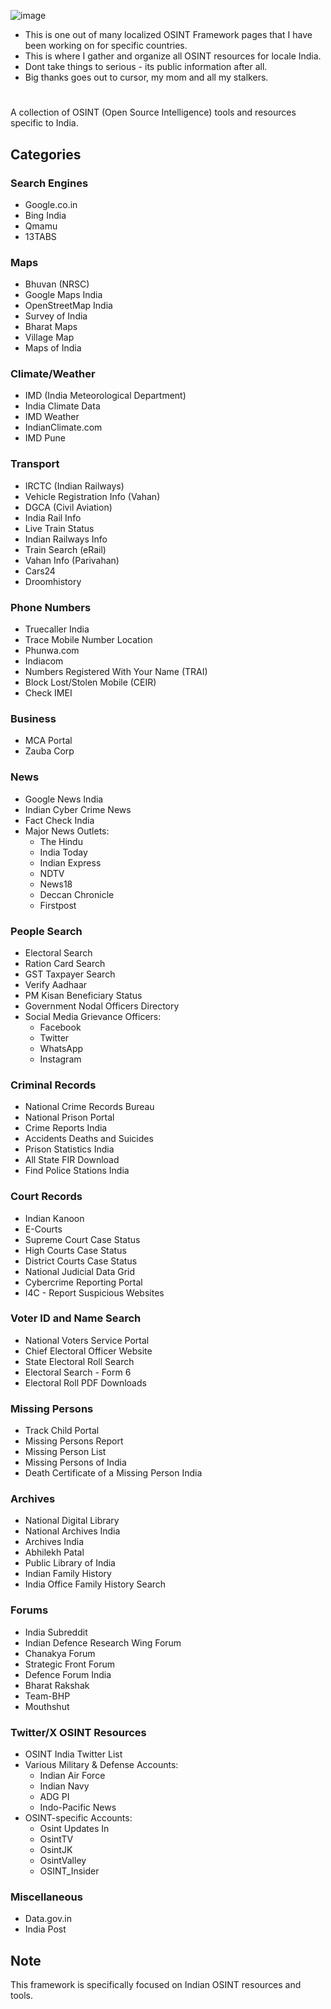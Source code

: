 ![image](https://github.com/user-attachments/assets/e40bf960-6db7-4ba7-b48f-90277afa140f)


- This is one out of many localized OSINT Framework pages that I have been working on for specific countries.
- This is where I gather and organize all OSINT resources for locale India.
- Dont take things to serious - its public information after all. 
- Big thanks goes out to cursor, my mom and all my stalkers. 

# 

A collection of OSINT (Open Source Intelligence) tools and resources specific to India.

## Categories

### Search Engines
- Google.co.in
- Bing India
- Qmamu
- 13TABS

### Maps
- Bhuvan (NRSC)
- Google Maps India
- OpenStreetMap India
- Survey of India
- Bharat Maps
- Village Map
- Maps of India

### Climate/Weather
- IMD (India Meteorological Department)
- India Climate Data
- IMD Weather
- IndianClimate.com
- IMD Pune

### Transport
- IRCTC (Indian Railways)
- Vehicle Registration Info (Vahan)
- DGCA (Civil Aviation)
- India Rail Info
- Live Train Status
- Indian Railways Info
- Train Search (eRail)
- Vahan Info (Parivahan)
- Cars24
- Droomhistory

### Phone Numbers
- Truecaller India
- Trace Mobile Number Location
- Phunwa.com
- Indiacom
- Numbers Registered With Your Name (TRAI)
- Block Lost/Stolen Mobile (CEIR)
- Check IMEI

### Business
- MCA Portal
- Zauba Corp

### News
- Google News India
- Indian Cyber Crime News
- Fact Check India
- Major News Outlets:
  - The Hindu
  - India Today
  - Indian Express
  - NDTV
  - News18
  - Deccan Chronicle
  - Firstpost

### People Search
- Electoral Search
- Ration Card Search
- GST Taxpayer Search
- Verify Aadhaar
- PM Kisan Beneficiary Status
- Government Nodal Officers Directory
- Social Media Grievance Officers:
  - Facebook
  - Twitter
  - WhatsApp
  - Instagram

### Criminal Records
- National Crime Records Bureau
- National Prison Portal
- Crime Reports India
- Accidents Deaths and Suicides
- Prison Statistics India
- All State FIR Download
- Find Police Stations India

### Court Records
- Indian Kanoon
- E-Courts
- Supreme Court Case Status
- High Courts Case Status
- District Courts Case Status
- National Judicial Data Grid
- Cybercrime Reporting Portal
- I4C - Report Suspicious Websites

### Voter ID and Name Search
- National Voters Service Portal
- Chief Electoral Officer Website
- State Electoral Roll Search
- Electoral Search - Form 6
- Electoral Roll PDF Downloads

### Missing Persons
- Track Child Portal
- Missing Persons Report
- Missing Person List
- Missing Persons of India
- Death Certificate of a Missing Person India

### Archives
- National Digital Library
- National Archives India
- Archives India
- Abhilekh Patal
- Public Library of India
- Indian Family History
- India Office Family History Search

### Forums
- India Subreddit
- Indian Defence Research Wing Forum
- Chanakya Forum
- Strategic Front Forum
- Defence Forum India
- Bharat Rakshak
- Team-BHP
- Mouthshut

### Twitter/X OSINT Resources
- OSINT India Twitter List
- Various Military & Defense Accounts:
  - Indian Air Force
  - Indian Navy
  - ADG PI
  - Indo-Pacific News
- OSINT-specific Accounts:
  - Osint Updates In
  - OsintTV
  - OsintJK
  - OsintValley
  - OSINT_Insider

### Miscellaneous
- Data.gov.in
- India Post

## Note
This framework is specifically focused on Indian OSINT resources and tools.
